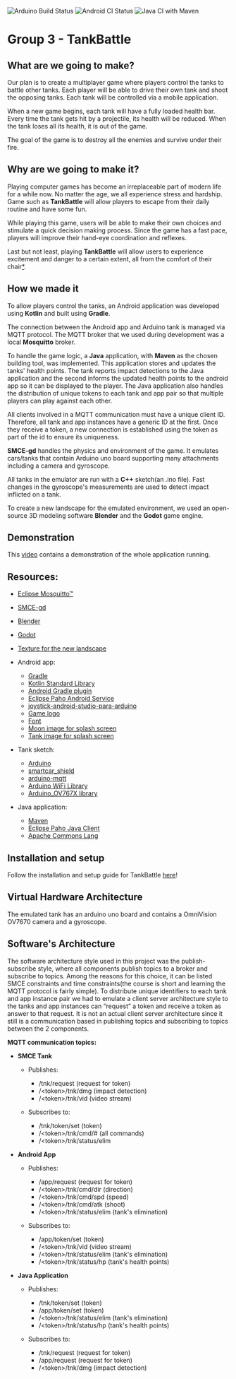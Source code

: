 ![Arduino Build Status](https://github.com/DIT113-V22/group-03/actions/workflows/arduino-build.yml/badge.svg)
![Android CI Status](https://github.com/DIT113-V22/group-03/actions/workflows/android-ci.yml/badge.svg)
![Java CI with Maven](https://github.com/DIT113-V22/group-03/actions/workflows/java-maven-ci.yml/badge.svg)

# Group 3 - TankBattle

## What are we going to make?

Our plan is to create a multiplayer game where players control the tanks to battle other tanks. Each player will be able to drive their own tank and shoot the opposing tanks. Each tank will be controlled via a mobile application.

When a new game begins, each tank will have a fully loaded health bar. Every time the tank gets hit by a projectile, its health will be reduced. When the tank loses all its health, it is out of the game. 

The goal of the game is to destroy all the enemies and survive under their fire.

## Why are we going to make it?

Playing computer games has become an irreplaceable part of modern life for a while now. No matter the age, we all experience stress and hardship. Game such as **TankBattle** will allow players to escape from their daily routine and have some fun. 

While playing this game, users will be able to make their own choices and stimulate a quick decision making process. Since the game has a fast pace, players will improve their hand-eye coordination and reflexes. 

Last but not least, playing **TankBattle** will allow users to experience excitement and danger to a certain extent, all from the comfort of their chair[*](https://gamequitters.com/15-reasons-people-play-video-games/#:~:text=Autonomy%20or%20Independence&text=They%20have%20a%20reason%20to,influence%20or%20direction%20from%20others.).

## How we made it

To allow players control the tanks, an Android application was developed using **Kotlin** and built using **Gradle**.

The connection between the Android app and Arduino tank is managed via MQTT protocol. The MQTT broker that we used during development was a local **Mosquitto** broker.

To handle the game logic, a **Java** application, with **Maven** as the chosen building tool, was implemented. This application stores and updates the tanks' health points. The tank reports impact detections to the Java application and the second informs the updated health points to the android app so it can be displayed to the player. The Java application also handles the distribution of unique tokens to each tank and app pair so that multiple players can play against each other.

All clients involved in a MQTT communication must have a unique client ID. Therefore, all tank and app instances have a generic ID at the first. Once they receive a token, a new connection is established using the token as part of the id to ensure its uniqueness.

**SMCE-gd** handles the physics and environment of the game. It emulates cars/tanks that contain Arduino uno board supporting many attachments including a camera and gyroscope.

All tanks in the emulator are run with a **C++** sketch(an .ino file). Fast changes in the gyroscope's measurements are used to detect impact inflicted on a tank.

To create a new landscape for the emulated environment, we used an open-source 3D modeling software **Blender** and the **Godot** game engine.

## Demonstration

This [video](https://youtu.be/fK3lWxg_zFw) contains a demonstration of the whole application running.


## Resources:
* [Eclipse Mosquitto™](https://mosquitto.org/)
* [SMCE-gd](https://github.com/ItJustWorksTM/smce-gd)
* [Blender](https://www.blender.org/) 
* [Godot](https://godotengine.org/)
* [Texture for the new landscape](https://ambientcg.com/view?id=Rock017)

* Android app: 
    * [Gradle](https://gradle.org/)
    * [Kotlin Standard Library](https://kotlinlang.org/api/latest/jvm/stdlib/)
    * [Android Gradle plugin](https://developer.android.com/reference/tools/gradle-api)
    * [Eclipse Paho Android Service](https://www.eclipse.org/paho/index.php?page=clients/android/index.php)
    * [joystick-android-studio-para-arduino](https://github.com/jose-jhr/joystick-android-studio-para-arduino)
    * [Game logo](http://www.freelogodesign.org)
    * [Font](https://www.fontget.com/font/tudor-victors/)
    * [Moon image for splash screen](https://earthsky.org/earthsky-community-photos/entry/43930/)
    * [Tank image for splash screen](http://favpng.com/png_view/tank-tank-download-icon-png/8yar3Bvc)

* Tank sketch:
    * [Arduino](https://www.arduino.cc/reference/en/)
    * [smartcar_shield](https://github.com/platisd/smartcar_shield)
    * [arduino-mqtt](https://github.com/256dpi/arduino-mqtt)
    * [Arduino WiFi Library](https://www.arduino.cc/reference/en/libraries/wifi/)
    * [Arduino_OV767X library](https://www.arduino.cc/reference/en/libraries/arduino_ov767x/)

* Java application:
    * [Maven](https://maven.apache.org/)
    * [Eclipse Paho Java Client](https://www.eclipse.org/paho/index.php?page=clients/java/index.php)
    * [Apache Commons Lang](https://commons.apache.org/proper/commons-lang/)


## Installation and setup

Follow the installation and setup guide for TankBattle [here](https://github.com/DIT113-V22/group-03/wiki/Installation-and-setup)!


## Virtual Hardware Architecture

The emulated tank has an arduino uno board and contains a OmniVision OV7670 camera and a gyroscope.  


## Software's Architecture

The software architecture style used in this project was the publish-subscribe style, where all components publish topics to a broker and subscribe to topics. Among the reasons for this choice, it can be listed SMCE constraints and time constraints(the course is short and learning the MQTT protocol is fairly simple). To distribute unique identifiers to each tank and app instance pair we had to emulate a client server architecture style to the tanks and app instances can “request” a token and receive a token as answer to that request. It is not an actual client server architecture since it still is a communication based in publishing topics and subscribing to topics between the 2 components. 

**MQTT communication topics:**

- **SMCE Tank**
    - Publishes: 
        - /tnk/request (request for token)
        - /\<token>/tnk/dmg (impact detection)
        - /\<token>/tnk/vid (video stream)
    
    - Subscribes to:
        - /tnk/token/set (token)
        - /\<token>/tnk/cmd/# (all commands)
        - /\<token>/tnk/status/elim

- **Android App** 
    - Publishes:
        - /app/request (request for token)
        - /\<token>/tnk/cmd/dir (direction)
        - /\<token>/tnk/cmd/spd (speed)
        - /\<token>/tnk/cmd/atk (shoot)
        - /\<token>/tnk/status/elim (tank's elimination)

    - Subscribes to:
        - /app/token/set (token)
        - /\<token>/tnk/vid (video stream)
        - /\<token>/tnk/status/elim (tank's elimination)
        - /\<token>/tnk/status/hp (tank's health points)

- **Java Application** 
    - Publishes: 
        - /tnk/token/set (token)
        - /app/token/set (token)
        - /\<token>/tnk/status/elim (tank's elimination)
        - /\<token>/tnk/status/hp (tank's health points)

    - Subscribes to: 
        - /tnk/request (request for token)
        - /app/request (request for token)
        - /\<token>/tnk/dmg (impact detection)
